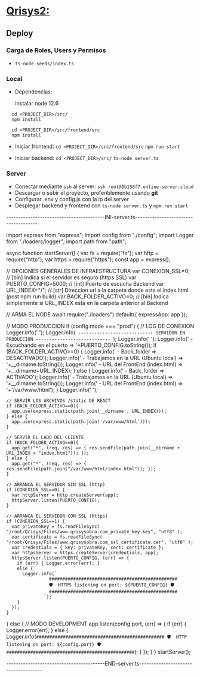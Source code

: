 # [Qrisys2:](https://github.com/JSnow11/Qrisys2/projects/1)

## Deploy
### Carga de Roles, Users y Permisos
* `ts-node seeds/index.ts`

### Local
* Dependencias:

  Instalar node 12.6
```
  cd <PROJECT_DIR>/src/
  npm install

  cd <PROJECT_DIR>/src/frontend/src
  npm install
```

* Iniciar frontend:
  `cd <PROJECT_DIR>/src/frontend/src`
  `npm run start`

* Iniciar backend:
  `cd <PROJECT_DIR>/src/`
  `ts-node server.ts`

### Server
* Conectar mediante `ssh` al server: `ssh root@5b158f7.online-server.cloud`
* Descargar o subir el proyecto, preferiblemente usando **git**
* Configurar .env y config.js con la ip del server
* Desplegar backend y frontend con `ts-node server.ts` y `npm run start` 


-----------------------------------------INI-server.ts-------------------------------------

import express from "express";
import config from "./config";
import Logger from "./loaders/logger";
import path from "path";

async function startServer() {
  var fs = require("fs");
  var http = require("http");
  var https = require("https");
  const app = express();

  // OPCIONES GENERALES DE INFRAESTRUCTURA
  var CONEXION_SSL=0;           // [bin]  Indica si el servidor es seguro (https SSL)
  var PUERTO_CONFIG=5000;       // [int]  Puerto de escucha Backend
  var URL_INDEX="/";            // [str]  Direccion url a la carpeta donde esta el index.html (post npm run build)
  var BACK_FOLDER_ACTIVO=0;     // [bin]  Indica simplemente si URL_INDEX esta en la carpeta anterior al Backend

  // ARMA EL NODE
  await require("./loaders").default({ expressApp: app });

  // MODO PRODUCCION
  if (config.mode === "prod") {
    // LOG DE CONEXION
    Logger.info(' ');
    Logger.info(` 
                  ----------------------------
                     SERVIDOR EN PRODUCCION
                  ---------------------------- 
                  `);
    Logger.info(' ');
    Logger.info(' - Escuchando en el puerto             => '+PUERTO_CONFIG.toString());
    if (BACK_FOLDER_ACTIVO==0) {
      Logger.info(' - Back_folder                         => DESACTIVADO');
      Logger.info(' - Trabajamos en la URL (Ubuntu local) => '+__dirname.toString());
      Logger.info(' - URL del FrontEnd (index.html)       => '+__dirname+URL_INDEX);
    } else {
      Logger.info(' - Back_folder                         => ACTIVADO');
      Logger.info(' - Trabajamos en la URL (Ubuntu local) => '+__dirname.toString());
      Logger.info(' - URL del FrontEnd (index.html)       => '+'/var/www/html');
    }
    Logger.info(' ');

    // SERVIR LOS ARCHIVOS /static DE REACT
    if (BACK_FOLDER_ACTIVO==0){
      app.use(express.static(path.join(__dirname , URL_INDEX)));
    } else {
      app.use(express.static(path.join('/var/www/html')));
    }
  
    // SERVIR EL LADO DEL CLIENTE
    if (BACK_FOLDER_ACTIVO==0){
      app.get("*", (req, res) => { res.sendFile(path.join(__dirname + URL_INDEX + "index.html")); });
    } else {
      app.get("*", (req, res) => { res.sendFile(path.join("/var/www/html/index.html")); });
    }

    // ARRANCA EL SERVIDOR SIN SSL (http)
    if (CONEXION_SSL==0) {
      var httpServer = http.createServer(app);
      httpServer.listen(PUERTO_CONFIG);
    }

    // ARRANCA EL SERVIDOR CON SSL (https)
    if (CONEXION_SSL==1) {
      var privateKey = fs.readFileSync( "/root/Qrisys/Files/www.qrisysobra.com_private_key.key", "utf8" );
      var certificate = fs.readFileSync( "/root/Qrisys/Files/www.qrisysobra.com_ssl_certificate.cer", "utf8" );
      var credentials = { key: privateKey, cert: certificate };
      var httpsServer = https.createServer(credentials, app);
      httpsServer.listen(PUERTO_CONFIG, (err) => {
        if (err) { Logger.error(err); }
        else {
          Logger.info(`
                    ################################################
                    🛡️  HTTPS listening on port: ${PUERTO_CONFIG} 🛡️ 
                    ################################################
                  `);
        }
      });
    }
  } else { // MODO DEVELOPMENT
    app.listen(config.port, (err) => {
      if (err) { Logger.error(err); }
      else {
        Logger.info(`
                  ################################################
                  🛡️  HTTP listening on port: ${config.port} 🛡️ 
                  ################################################
                `);
      }
    });
  }
}
startServer();

-----------------------------------------END-server.ts-------------------------------------